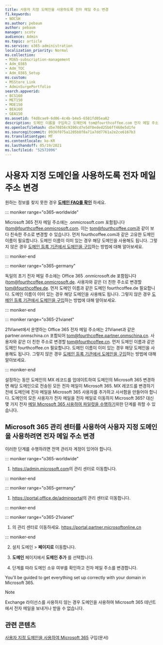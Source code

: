 ```yaml
---
title: 사용자 지정 도메인을 사용하도록 전자 메일 주소 변경
f1.keywords:
- NOCSH
ms.author: pebaum
author: pebaum
manager: scotv
audience: Admin
ms.topic: article
ms.service: o365-administration
localization_priority: Normal
ms.collection:
- M365-subscription-management
- Adm_O365
- Adm_TOC
- Adm_O365_Setup
ms.custom:
- MSStore_Link
- AdminSurgePortfolio
search.appverid:
- BCS160
- MET150
- MOE150
- BEA160
- GEA150
ms.assetid: f4d8cae9-6d06-4c4b-b4e5-6581fd05ea82
description: 도메인 이름을 구입하고 도메인에 tom@fourthcoffee.com 전자 메일 주소와 같은 친숙한 전자 메일 주소로 Microsoft 365.
ms.openlocfilehash: d5e70856c9200cd7e5df0eded25b6ff460e5d1fe
ms.sourcegitcommit: 0936f075a1205b8f8a71a7dd7761a2e2ce6167b3
ms.translationtype: MT
ms.contentlocale: ko-KR
ms.lasthandoff: 05/19/2021
ms.locfileid: "52572096"
---
```

# <a name="change-your-email-address-to-use-your-custom-domain"></a>사용자 지정 도메인을 사용하도록 전자 메일 주소 변경

 원하는 정보를 찾지 못한 경우 **[도메인 FAQ를 확인](../setup/domains-faq.yml)** 하세요. 
  
::: moniker range="o365-worldwide"

Microsoft 365 전자 메일 주소에는 .onmicrosoft.com 포함됩니다(tom@fourthcoffee.onmicrosoft.com. 이는 tom@fourthcoffee.com과 같이 보다 친숙한 주소로 변경할 수 있습니다. 먼저 fourthcoffee.com과 같은 고유한 도메인 이름이 필요합니다. 도메인 이름이 이미 있는 경우 해당 도메인을 사용해도 됩니다. 그렇지 않은 경우 [도메인 등록 기관에서 도메인을 구입](../get-help-with-domains/buy-a-domain-name.md)하는 방법에 대해 알아보세요.

::: moniker-end

::: moniker range="o365-germany"

독일의 초기 전자 메일 주소에는 Office 365 .onmicrosoft.de 포함됩니다(tom@fourthcoffee.onmicrosoft.de. 사용자와 같은 더 친한 주소로 변경할 tom@fourthcoffee.de. 먼저 도메인 이름과 같은 도메인 fourthcoffee.de 필요합니다. 도메인 이름이 이미 있는 경우 해당 도메인을 사용해도 됩니다. 그렇지 않은 경우 [도메인 등록 기관에서 도메인을 구입](../get-help-with-domains/buy-a-domain-name.md)하는 방법에 대해 알아보세요.

::: moniker-end

::: moniker range="o365-21vianet"

21Vianet에서 운영하는 Office 365 전자 메일 주소에는 21Vianet과 같은 partner.onmschina.cn 포함되어 tom@fourthcoffee.partner.onmschina.cn. 사용자와 같은 더 친한 주소로 변경할 tom@fourthcoffee.cn. 먼저 도메인 이름과 같은 도메인 fourthcoffee.cn 필요합니다. 도메인 이름이 이미 있는 경우 해당 도메인을 사용해도 됩니다. 그렇지 않은 경우 [도메인 등록 기관에서 도메인을 구입](../get-help-with-domains/buy-a-domain-name.md)하는 방법에 대해 알아보세요.

::: moniker-end

설정하는 동안 도메인의 MX 레코드를 업데이트하여 도메인의 Microsoft 365 변경하면 해당 도메인으로 전송된 모든 전자 메일이 Microsoft 365. MX 레코드를 변경하기 전에 도메인에 전자 메일을 Microsoft 365 사용자를 추가하고 사서함을 만들어야 합니다. 도메인의 모든 사용자가 전자 메일을 전자 메일로 이동하지 Microsoft 365? 대신 몇 가지 전자 [메일 Microsoft 365 사용하여 파일럿을 수행하기](../misc/pilot-microsoft-365-from-my-custom-domain.md)위한 단계를 취할 수 있습니다.
  
## <a name="change-your-email-address-to-use-your-custom-domain-using-the-microsoft-365-admin-center"></a>Microsoft 365 관리 센터를 사용하여 사용자 지정 도메인을 사용하려면 전자 메일 주소 변경

이러한 단계를 수행하려면 전역 관리자 계정이 있어야 합니다. 

::: moniker range="o365-worldwide"

1. <a href="https://go.microsoft.com/fwlink/p/?linkid=2024339" target="_blank">https://admin.microsoft.com</a>의 관리 센터로 이동합니다. 

::: moniker-end
   
::: moniker range="o365-germany"
    
1. <a href="https://go.microsoft.com/fwlink/p/?linkid=848041" target="_blank">https://portal.office.de/adminportal</a>의 관리 센터로 이동합니다. 
    
::: moniker-end

::: moniker range="o365-21vianet"

1. 의 관리 센터로 이동하세요. <a href="https://go.microsoft.com/fwlink/p/?linkid=850627" target="_blank"> https://portal.partner.microsoftonline.cn </a> 

::: moniker-end 

2. 설치 도메인   >  **페이지로** 이동합니다. 

3. **도메인** 페이지에서 **도메인 추가** 를 선택합니다.
    
4. 단계를 따라 도메인 소유 여부를 확인하고 전자 메일 주소를 변경합니다.
    
You'll be guided to get everything set up correctly with your domain in Microsoft 365.

> [!NOTE]
> Exchange 라이선스를 사용하지 않는 경우 도메인을 사용하여 Microsoft 365 테넌트에서 전자 메일을 보내거나 받을 수 없습니다.
  
## <a name="related-content"></a>관련 콘텐츠

[사용자 지정 도메인을 사용하여 Microsoft 365](../get-help-with-domains/buy-a-domain-name.md) 구입(문서)
